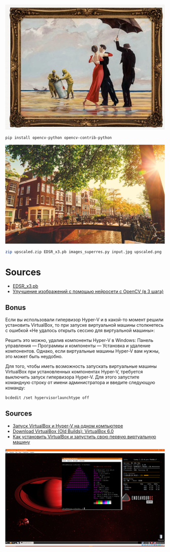 ![](https://raw.githubusercontent.com/tonypithony/imageupscale/refs/heads/main/AA1Ajr5Y.png)

```bash
pip install opencv-python opencv-contrib-python
```
![](https://raw.githubusercontent.com/tonypithony/imageupscale/refs/heads/main/input.jpg)
 
```bash
zip upscaled.zip EDSR_x3.pb images_superres.py input.jpg upscaled.png
```
 
# Sources
 
* [EDSR_x3.pb](https://github.com/Saafke/EDSR_Tensorflow/blob/master/models/EDSR_x3.pb?ysclid=m82p25odgw139265703)
* [Улучшение изображений с помощью нейросети с OpenCV (в 3 шага)](https://blog.mihailgok.ru/images-upscale-sr-opencv/)


## Bonus

Если вы использовали гипервизор Hyper-V и в какой-то момент решили установить VirtualBox, то при запуске виртуальной машины столкнетесь с ошибкой «Не удалось открыть сессию для виртуальной машины»:  

Решить это можно, удалив компоненты Hyper-V в Windows: Панель управления — Программы и компоненты — Установка и удаление компонентов. Однако, если виртуальные машины Hyper-V вам нужны, это может быть неудобно.

Для того, чтобы иметь возможность запускать виртуальные машины VirtualBox при установленных компонентах Hyper-V, требуется выключить запуск гипервизора Hyper-V. Для этого запустите командную строку от имени администратора и введите следующую команду:

```bash
bcdedit /set hypervisorlaunchtype off
```

## Sources

* [Запуск VirtualBox и Hyper-V на одном компьютере](https://tokmakov.msk.ru/blog/item/429)
* [Download VirtualBox (Old Builds): VirtualBox 6.0](https://www.virtualbox.org/wiki/Download_Old_Builds_6_0)
* [Как установить VirtualBox и запустить свою первую виртуальную машину](https://skillbox.ru/media/code/kak-ustanovit-virtualbox-i-zapustit-svoyu-pervuyu-virtualnuyu-mashinu/)

![](https://raw.githubusercontent.com/tonypithony/imageupscale/refs/heads/main/neofrtch.PNG)
